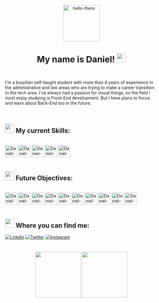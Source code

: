 <div display="block" align="center">
  <img height="120em" alt="hello-there" src="https://cdn.discordapp.com/attachments/673658623892914207/996865118367383632/5si19ng6ric11.gif">
  <h1>My name is Daniel! <img width="30px" src="https://em-content.zobj.net/source/microsoft-teams/337/waving-hand_1f44b.png"></h1>
</div>

<br>

I'm a brazilian self-taught student with more than 4 years of experience in the administrative and law areas who are trying to make a career transition to the tech area. I've always had a passion for visual things, so the field I most enjoy studying is Front-End development. But I have plans to focus and learn about Back-End too in the future.

<br>

## <img height="30px" src="https://em-content.zobj.net/thumbs/160/twitter/348/light-bulb_1f4a1.png"> My current Skills:
<div style="display: inline_block"><br>
  <a href="https://developer.mozilla.org/JavaScript" target="_blank"><img align="center" alt="Daniel-Js" height="40" src="https://cdn.jsdelivr.net/gh/devicons/devicon/icons/javascript/javascript-original.svg"></a>
  <a href="https://developer.mozilla.org/HTML" target="_blank"><img align="center" alt="Daniel-HTML" height="40" src="https://cdn.jsdelivr.net/gh/devicons/devicon/icons/html5/html5-original.svg"></a>
  <a href="https://developer.mozilla.org/CSS" target="_blank"><img align="center" alt="Daniel-CSS" height="40" src="https://cdn.jsdelivr.net/gh/devicons/devicon/icons/css3/css3-original.svg"></a>
  <a href="https://git-scm.com/" target="_blank"><img align="center" alt="Daniel-GIT" height="40" src="https://cdn.jsdelivr.net/gh/devicons/devicon/icons/git/git-original.svg"/></a>
  <a href="https://pages.github.com/" target="_blank"><img align="center" alt="Daniel-GITHUB" height="40" src="https://cdn.discordapp.com/attachments/945744811284103260/1067256320807407676/github-svgrepo-com.png"/></a>
</div><br>

## <img height="30px" src="https://em-content.zobj.net/thumbs/160/apple/325/books_1f4da.png"> Future Objectives:
<div style="display: inline_block"><br>
  <a href="https://reactjs.org/" target="_blank"><img align="center" alt="Daniel-React" height="40" src="https://cdn.jsdelivr.net/gh/devicons/devicon/icons/react/react-original-wordmark.svg"></a>
  <a href="https://www.typescriptlang.org/" target="_blank"><img align="center" alt="Daniel-Ts" height="40" src="https://cdn.jsdelivr.net/gh/devicons/devicon/icons/typescript/typescript-original.svg"></a>
  <a href="https://www.python.org/" target="_blank"><img align="center" alt="Daniel-Python" height="40" src="https://cdn.jsdelivr.net/gh/devicons/devicon/icons/python/python-original-wordmark.svg"></a>
  <a href="https://www.php.net/" target="_blank"><img align="center" alt="Daniel-PHP" height="40" src="https://cdn.jsdelivr.net/gh/devicons/devicon/icons/php/php-plain.svg"></a>
  <a href="https://vuejs.org/" target="_blank"><img align="center" alt="Daniel-Vue" height="40" src="https://cdn.jsdelivr.net/gh/devicons/devicon/icons/vuejs/vuejs-original-wordmark.svg"></a>
  <a href="https://nodejs.org/en/about/" target="_blank"><img align="center" alt="Daniel-NodeJs" height="40" src="https://cdn.jsdelivr.net/gh/devicons/devicon/icons/nodejs/nodejs-plain-wordmark.svg"></a>
  <a href="https://learn.microsoft.com/dotnet/csharp/" target="_blank"><img align="center" alt="Daniel-C" height="40" src="https://cdn.jsdelivr.net/gh/devicons/devicon/icons/c/c-original.svg"></a>
  <a href="https://en.wikipedia.org/wiki/MySQL" target="_blank"><img align="center" alt="Daniel-MySQL" height="40" src="https://cdn.jsdelivr.net/gh/devicons/devicon/icons/mysql/mysql-original-wordmark.svg"></a>
  <a href="https://aws.amazon.com/what-is-aws/?nc1=f_cc" target="_blank"><img align="center" alt="Daniel-AWS" height="40" src="https://img.icons8.com/color/72/amazon-web-services.png"></a>
  <a href="https://angular.io/docs" target="_blank"><img align="center" alt="Daniel-Angular" height="40" src="https://cdn.jsdelivr.net/gh/devicons/devicon/icons/angularjs/angularjs-original.svg"></a>
</div><br>

## <img height="30px" src="https://em-content.zobj.net/thumbs/160/twitter/348/mobile-phone_1f4f1.png"> Where you can find me:
[![Linkdin](https://img.shields.io/badge/LinkedIn-0077B5?style=for-the-badge&logo=linkedin&logoColor=white)](https://www.linkedin.com/in/araujodanield/)
[![Twitter](https://img.shields.io/badge/Twitter-1DA1F2?style=for-the-badge&logo=twitter&logoColor=white)](https://twitter.com/araujodanield)
[![Instagram](https://img.shields.io/badge/Instagram-E4405F?style=for-the-badge&logo=instagram&logoColor=white)](https://www.instagram.com/araujodanield/)

#

<div align="center">
  <a href="https://github.com/araujodanield">
  <img height="150em" src="https://github-readme-stats-sigma-five.vercel.app/api?username=araujodanield&show_icons=true&theme=vision-friendly-dark&include_all_commits=true&count_private=true"/>
  <img height="150em" src="https://github-readme-stats-sigma-five.vercel.app/api/top-langs/?username=araujodanield&layout=compact&langs_count=7&theme=great-gatsby"/>
</div>
